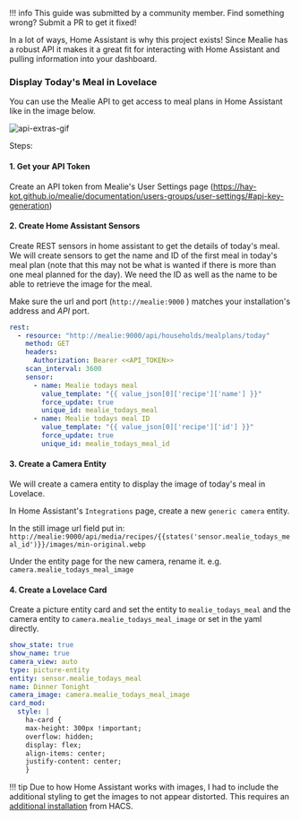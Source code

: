 !!! info
  This guide was submitted by a community member. Find something wrong? Submit a PR to get it fixed!

In a lot of ways, Home Assistant is why this project exists! Since Mealie has a robust API it makes it a great fit for interacting with Home Assistant and pulling information into your dashboard.

### Display Today's Meal in Lovelace

You can use the Mealie API to get access to meal plans in Home Assistant like in the image below.

![api-extras-gif](../../assets/img/home-assistant-card.png)

Steps:

#### 1. Get your API Token

Create an API token from Mealie's User Settings page (https://hay-kot.github.io/mealie/documentation/users-groups/user-settings/#api-key-generation)

#### 2. Create Home Assistant Sensors

Create REST sensors in home assistant to get the details of today's meal.
We will create sensors to get the name and ID of the first meal in today's meal plan (note that this may not be what is wanted if there is more than one meal planned for the day). We need the ID as well as the name to be able to retrieve the image for the meal.

Make sure the url and port (`http://mealie:9000` ) matches your installation's address and _API_ port.

```yaml
rest:
  - resource: "http://mealie:9000/api/households/mealplans/today"
    method: GET
    headers:
      Authorization: Bearer <<API_TOKEN>>
    scan_interval: 3600
    sensor:
      - name: Mealie todays meal
        value_template: "{{ value_json[0]['recipe']['name'] }}"
        force_update: true
        unique_id: mealie_todays_meal
      - name: Mealie todays meal ID
        value_template: "{{ value_json[0]['recipe']['id'] }}"
        force_update: true
        unique_id: mealie_todays_meal_id
```

#### 3. Create a Camera Entity

We will create a camera entity to display the image of today's meal in Lovelace.

In Home Assistant's `Integrations` page, create a new `generic camera` entity.

In the still image url field put in:
`http://mealie:9000/api/media/recipes/{{states('sensor.mealie_todays_meal_id')}}/images/min-original.webp`

Under the entity page for the new camera, rename it.
e.g. `camera.mealie_todays_meal_image`

#### 4. Create a Lovelace Card

Create a picture entity card and set the entity to `mealie_todays_meal` and the camera entity to `camera.mealie_todays_meal_image` or set in the yaml directly.

```yaml
show_state: true
show_name: true
camera_view: auto
type: picture-entity
entity: sensor.mealie_todays_meal
name: Dinner Tonight
camera_image: camera.mealie_todays_meal_image
card_mod:
  style: |
    ha-card {
    max-height: 300px !important;
    overflow: hidden;
    display: flex;
    align-items: center;
    justify-content: center;
    }
```

!!! tip
Due to how Home Assistant works with images, I had to include the additional styling to get the images to not appear distorted. This requires an [additional installation](https://github.com/thomasloven/lovelace-card-mod) from HACS.
